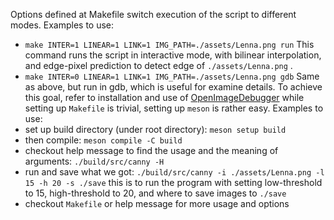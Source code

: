Options defined at Makefile switch execution of the script to different modes.
Examples to use:
- `make INTER=1 LINEAR=1 LINK=1 IMG_PATH=./assets/Lenna.png run` This command runs the script in interactive mode, with bilinear interpolation, and edge-pixel prediction to detect edge of `./assets/Lenna.png` .
- `make INTER=0 LINEAR=1 LINK=1 IMG_PATH=./assets/Lenna.png gdb` Same as above, but run in gdb, which is useful for examine details. To achieve this goal, refer to installation and use of [OpenImageDebugger](https://github.com/openimagedebugger/openimagedebugger)
while setting up `Makefile` is trivial, setting up `meson` is rather easy.
Examples to use:
- set up build directory (under root directory): `meson setup build`
- then compile: `meson compile -C build`
- checkout help message to find the usage and the meaning of arguments: `./build/src/canny -H`
- run and save what we got: `./build/src/canny -i ./assets/Lenna.png -l 15 -h 20 -s ./save` this is to run the program with setting low-threshold to 15, high-threshold to 20, and where to save images to `./save`
- checkout `Makefile` or help message for more usage and options
